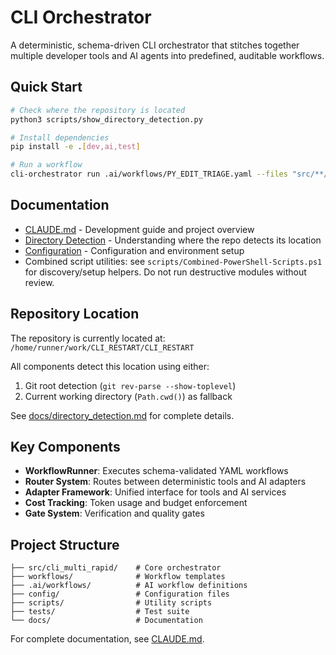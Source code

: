 # CLI Orchestrator

A deterministic, schema-driven CLI orchestrator that stitches together multiple developer tools and AI agents into predefined, auditable workflows.

## Quick Start

```bash
# Check where the repository is located
python3 scripts/show_directory_detection.py

# Install dependencies
pip install -e .[dev,ai,test]

# Run a workflow
cli-orchestrator run .ai/workflows/PY_EDIT_TRIAGE.yaml --files "src/**/*.py"
```

## Documentation

- [CLAUDE.md](CLAUDE.md) - Development guide and project overview
- [Directory Detection](docs/directory_detection.md) - Understanding where the repo detects its location
- [Configuration](docs/configuration.md) - Configuration and environment setup
- Combined script utilities: see `scripts/Combined-PowerShell-Scripts.ps1` for discovery/setup helpers. Do not run destructive modules without review.

## Repository Location

The repository is currently located at: `/home/runner/work/CLI_RESTART/CLI_RESTART`

All components detect this location using either:
1. Git root detection (`git rev-parse --show-toplevel`)
2. Current working directory (`Path.cwd()`) as fallback

See [docs/directory_detection.md](docs/directory_detection.md) for complete details.

## Key Components

- **WorkflowRunner**: Executes schema-validated YAML workflows
- **Router System**: Routes between deterministic tools and AI adapters
- **Adapter Framework**: Unified interface for tools and AI services
- **Cost Tracking**: Token usage and budget enforcement
- **Gate System**: Verification and quality gates

## Project Structure

```
├── src/cli_multi_rapid/    # Core orchestrator
├── workflows/              # Workflow templates
├── .ai/workflows/          # AI workflow definitions
├── config/                 # Configuration files
├── scripts/                # Utility scripts
├── tests/                  # Test suite
└── docs/                   # Documentation
```

For complete documentation, see [CLAUDE.md](CLAUDE.md).
